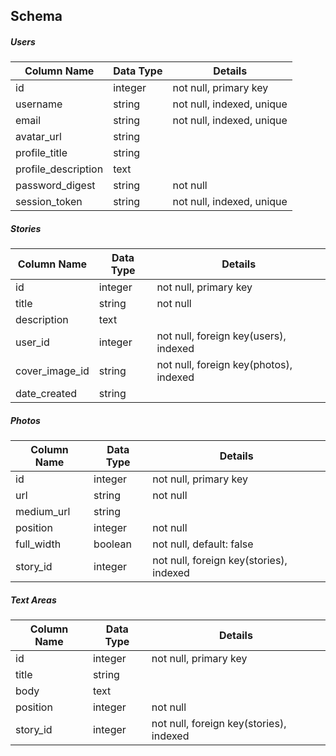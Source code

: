 ## Schema

##### Users
| Column Name | Data Type | Details |
|---|---|---|
| id | integer | not null, primary key
| username | string | not null, indexed, unique
| email | string | not null, indexed, unique
| avatar_url | string |
| profile_title | string |
| profile_description | text |
| password_digest | string | not null
| session_token | string | not null, indexed, unique

##### Stories
| Column Name | Data Type | Details |
|---|---|---|
| id | integer | not null, primary key
| title | string | not null
| description | text |
| user_id | integer | not null, foreign key(users), indexed
| cover_image_id | string | not null, foreign key(photos), indexed
| date_created | string |


##### Photos
| Column Name | Data Type | Details |
|---|---|---|
| id | integer | not null, primary key
| url | string | not null
| medium_url | string |
| position | integer | not null
| full_width | boolean | not null, default: false
| story_id | integer | not null, foreign key(stories), indexed

##### Text Areas
| Column Name | Data Type | Details |
|---|---|---|
| id | integer | not null, primary key
| title | string |
| body | text |
| position | integer | not null
| story_id | integer | not null, foreign key(stories), indexed
